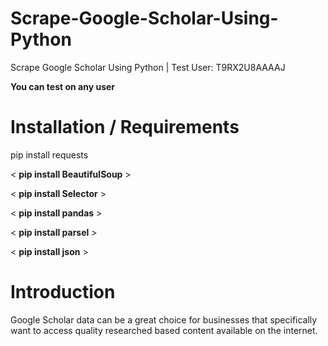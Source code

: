 # Scrape-Google-Scholar-Using-Python
Scrape Google Scholar Using Python | Test User: T9RX2U8AAAAJ


**You can test on any user**

# Installation / Requirements
pip install requests

< **pip install BeautifulSoup** >

< **pip install Selector** >

< **pip install pandas** >

< **pip install parsel** >

< **pip install json** >


# Introduction
Google Scholar data can be a great choice for businesses that specifically want to access quality researched based content available on the internet. 
